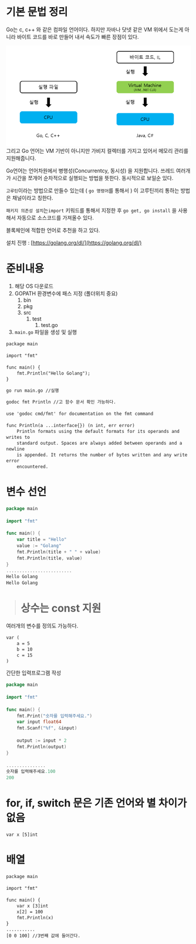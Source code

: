 # 기본 문법 정리

Go는 c, c++ 와 같은 컴파일 언어이다. 하지만 자바나 닷넷 같은 VM 위에서 도는게 아니라 바이트 코드를 바로 만들어 내서 속도가 빠른 장점이 있다.

![](/assets/golang_201805201654.png)그리고 Go 언어는 VM 기반이 아니지만 가비지 컬렉터를 가지고 있어서 메모리 관리를 지원해줍니다.

Go언어는 언어차원에서 병행성\(Concurrentcy, 동시성\) 을 지원합니다. 쓰레드 여러개가 시간을 쪼개어 순차적으로 실행되는 방법을 뜻한다. 동시적으로 보일순 있다.

`고루틴`이라는 방법으로 만들수 있는데 \( `go 명령어`를 통해서 \) 이 고루틴끼리 통하는 방법은 채널이라고 칭한다.

`패키지 의존성 설치`는`import` 키워드를 통해서 지정한 후 `go get, go install` 을 사용해서 자동으로 소스코드를 가져올수 있다.

블록체인에 적합한 언어로 추천을 하고 있다.

설치 진행 : [https://golang.org/dl/](https://golang.org/dl/)

# 준비내용

1. 해당 OS 다운로드 
2. GOPATH 환경변수에 패스 지정 \(폴더위치 중요\)
   1. bin
   2. pkg
   3. src
      1. test
         1. test.go
3. `main.go` 파일을 생성 및 실행

```
package main

import "fmt"

func main() {
    fmt.Println("Hello Golang");
}
```

```
go run main.go //실행
```

```
godoc fmt Println //고 함수 문서 확인 가능하다. 

use 'godoc cmd/fmt' for documentation on the fmt command

func Println(a ...interface{}) (n int, err error)
    Println formats using the default formats for its operands and writes to
    standard output. Spaces are always added between operands and a newline
    is appended. It returns the number of bytes written and any write error
    encountered.
```

# 변수 선언

```go
package main

import "fmt"

func main() {
    var title = "Hello"
    value := "Golang"
    fmt.Println(title + " " + value)
    fmt.Println(title, value)
}
.........................
Hello Golang
Hello Golang
```

> # 상수는 const 지원

여러개의 변수를 정의도 가능하다.

```
var (
    a = 5
    b = 10
    c = 15
)
```

간단한 입력프로그램 작성

```go
package main

import "fmt"

func main() {
    fmt.Print("숫자를 입력해주세요.")
    var input float64
    fmt.Scanf("%f", &input)

    output := input * 2
    fmt.Println(output)
}

...............
숫자를 입력해주세요.100
200
```

# for, if, switch 문은 기존 언어와 별 차이가 없음

```
var x [5]int
```

# 배열

```
package main

import "fmt"

func main() {
    var x [3]int
    x[2] = 100
    fmt.Println(x)
}
...........
[0 0 100] //3번째 값에 들어간다.
```



